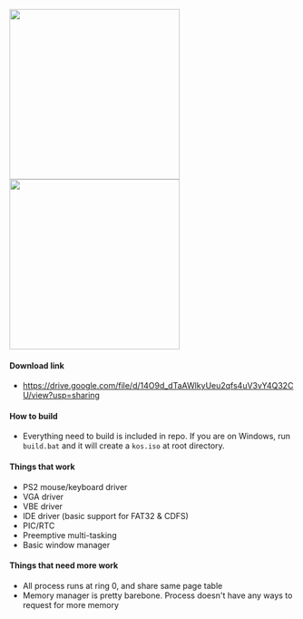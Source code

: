 <img height="300" src="https://i.imgur.com/AKzAEAK.png" />   <img height="300" src="https://i.imgur.com/HkhQRig.png" />

#### Download link
- https://drive.google.com/file/d/14O9d_dTaAWlkyUeu2qfs4uV3vY4Q32CU/view?usp=sharing

#### How to build
- Everything need to build is included in repo. If you are on Windows, run `build.bat` and it will create a `kos.iso` at root directory.

#### Things that work
- PS2 mouse/keyboard driver
- VGA driver
- VBE driver
- IDE driver (basic support for FAT32 & CDFS)
- PIC/RTC
- Preemptive multi-tasking
- Basic window manager

#### Things that need more work
- All process runs at ring 0, and share same page table
- Memory manager is pretty barebone. Process doesn't have any ways to request for more memory
